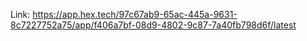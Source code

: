 Link:
https://app.hex.tech/97c67ab9-65ac-445a-9631-8c7227752a75/app/f406a7bf-08d9-4802-9c87-7a40fb798d6f/latest
